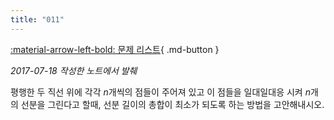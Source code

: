```yaml
---
title: "011"
---
```


[:material-arrow-left-bold: 문제 리스트](../index.md){ .md-button }

*2017-07-18 작성한 노트에서 발췌*

평행한 두 직선 위에 각각 $n$개씩의 점들이 주어져 있고 이 점들을 일대일대응 시켜 $n$개의 선분을 그린다고 할때, 선분 길이의 총합이 최소가 되도록 하는 방법을 고안해내시오.